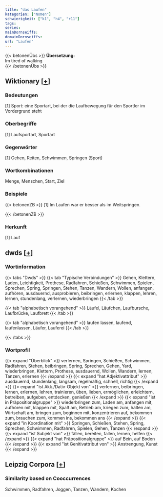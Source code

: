 ```yaml
---
title: "das Laufen"
kategorien: ["Nomen"]
schwierigkeit: ["k1", "h4", "r11"]
tags:
series:
mainDornseiffs:
domainDornseiffs:
url: "Laufen"
---
```


{{< betonenÜbs >}}
**Übersetzung:**  
Im tired of walking  
{{< /betonenÜbs >}}

## Wiktionary [[+](https://de.wiktionary.org/wiki/Laufen)]

### Bedeutungen
[1] Sport: eine Sportart, bei der die Laufbewegung für den Sportler im Vordergrund steht  

### Oberbegriffe
[1] Laufsportart, Sportart  

### Gegenwörter
[1] Gehen, Reiten, Schwimmen, Springen (Sport)  

### Wortkombinationen
Menge, Menschen, Start, Ziel  

### Beispiele
{{< betonenZB >}}
[1] Im Laufen war er besser als im Weitspringen.  

{{< /betonenZB >}}
### Herkunft
[1] Lauf  



## dwds [[+](https://www.dwds.de/wb/Laufen)]

### Wortinformation
{{< tabs "Dwds" >}}
{{< tab "Typische Verbindungen" >}}
Gehen, Klettern, Laden, Leichtigkeit, Prothese, Radfahren, Schießen, Schwimmen, Spielen, Sprechen, Spring, Springen, Stehen, Tanzen, Wandern, Wollen, anfangen, aufhören, ausdauernd, ausprobieren, beibringen, erlernen, klappen, lehren, lernen, stundenlang, verlernen, wiederbringen
{{< /tab >}}

{{< tab "alphabetisch vorangehend" >}}
Läufel, Läufchen, Laufbursche, Laufbrücke, Laufbrett
{{< /tab >}}

{{< tab "alphabetisch vorangehend" >}}
laufen lassen, laufend, laufenlassen, Läufer, Lauferei
{{< /tab >}}

{{< /tabs >}}

### Wortprofil
{{< expand "Überblick" >}} verlernen, Springen, Schießen, Schwimmen, Radfahren, Stehen, beibringen, Spring, Sprechen, Gehen, Yard, wiederbringen, Klettern, Prothese, ausdauernd, Wollen, Wandern, lernen, Tanzen, erlernen {{< /expand >}}
{{< expand "hat Adjektivattribut" >}} ausdauernd, stundenlang, langsam, regelmäßig, schnell, richtig {{< /expand >}}
{{< expand "ist Akk./Dativ-Objekt von" >}} verlernen, beibringen, lernen, erlernen, lehren, trainieren, üben, lieben, ermöglichen, erleichtern, betreiben, aufgeben, entdecken, genießen {{< /expand >}}
{{< expand "ist in Präpositionalgruppe" >}} wiederbringen zum, Laden am, anfangen mit, aufhören mit, klappen mit, Spaß am, Betrieb am, kriegen zum, halten am, Wirtschaft am, bringen zum, beginnen mit, konzentrieren auf, bekommen zum, brauchen zum, kommen ins, bekommen ans {{< /expand >}}
{{< expand "in Koordination mit" >}} Springen, Schießen, Stehen, Spring, Sprechen, Schwimmen, Radfahren, Spielen, Gehen, Tanzen {{< /expand >}}
{{< expand "ist Subjekt von" >}} fällen, bereiten, fallen, lernen, helfen {{< /expand >}}
{{< expand "hat Präpositionalgruppe" >}} auf Bein, auf Boden {{< /expand >}}
{{< expand "ist Genitivattribut von" >}} Anstrengung, Kunst {{< /expand >}}

## Leipzig Corpora [[+](https://corpora.uni-leipzig.de/en/res?word=Laufen&corpusId=deu_newscrawl-public_2018)]


### Similarity based on Cooccurrences
Schwimmen, Radfahren, Joggen, Tanzen, Wandern, Kochen

